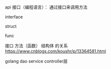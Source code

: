 api
接口（编程语言）： 通过接口来调用方法

interface

struct

func

接口 方法（函数） 结构体 的关系
https://www.cnblogs.com/koushr/p/13364581.html

golang dao service controller层